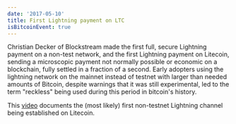 ```yaml
---
date: '2017-05-10'
title: First Lightning payment on LTC
isBitcoinEvent: true
---
```

Christian Decker of Blockstream made the first full, secure Lightning payment on a non-test network, and the first Lightning payment on Litecoin, sending a microscopic payment not normally possible or economic on a blockchain, fully settled in a fraction of a second. Early adopters using the lightning network on the mainnet instead of testnet with larger than needed amounts of Bitcoin, despite warnings that it was still experimental, led to the term "reckless" being used during this period in bitcoin's history.

This <a href="https://twitter.com/Snyke/status/862419970990501890?s=20">video</a> documents the (most likely) first non-testnet Lightning channel being established on Litecoin.
